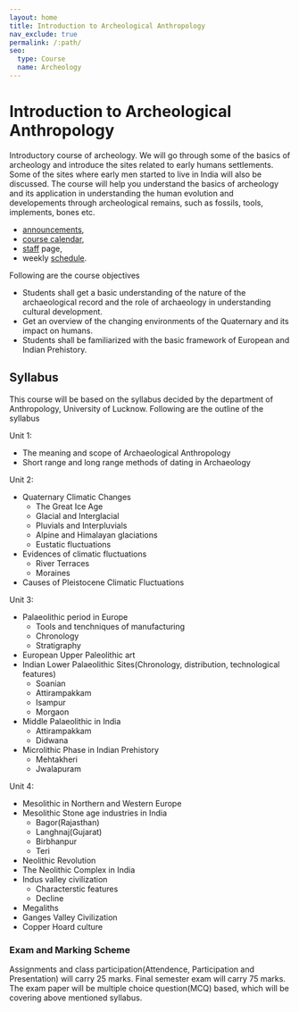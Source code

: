 ```yaml
---
layout: home
title: Introduction to Archeological Anthropology
nav_exclude: true
permalink: /:path/
seo:
  type: Course
  name: Archeology
---
```


# Introduction to Archeological Anthropology

Introductory course of archeology. We will go through some of the basics of archeology and introduce the sites related to early humans settlements. Some of the sites where early men started to live in India will also be discussed. The course will help you understand the basics of archeology and its application in understanding the human evolution and developements through archeological remains, such as fossils, tools, implements, bones etc.

- [announcements](announcements.md),
- [course calendar](calendar.md),
- [staff](staff.md) page,
- weekly [schedule](schedule.md).

Following are the course objectives

- Students shall get a basic understanding of the nature of the archaeological record and the role of archaeology in understanding cultural development.
- Get an overview of the changing environments of the Quaternary and its impact on humans.
- Students shall be familiarized with the basic framework of European and Indian Prehistory.

## Syllabus 

This course will be based on the syllabus decided by the department of Anthropology, University of Lucknow. Following are the outline of the syllabus

Unit 1:
- The meaning and scope of Archaeological Anthropology
- Short range and long range methods of dating in Archaeology

Unit 2:
- Quaternary Climatic Changes 
	- The Great Ice Age
	- Glacial and Interglacial
	- Pluvials and Interpluvials
	- Alpine and Himalayan glaciations
	- Eustatic fluctuations
- Evidences of climatic fluctuations
	- River Terraces
	- Moraines
- Causes of Pleistocene Climatic Fluctuations

Unit 3:
- Palaeolithic period in Europe
	- Tools and tenchniques of manufacturing
	- Chronology
	- Stratigraphy
- European Upper Paleolithic art 
- Indian Lower Palaeolithic Sites(Chronology, distribution, technological features) 
	- Soanian
	- Attirampakkam
	- Isampur
	- Morgaon 
- Middle Palaeolithic in India
	- Attirampakkam
	- Didwana
- Microlithic Phase in Indian Prehistory 
	- Mehtakheri
	- Jwalapuram
	
Unit 4:
- Mesolithic in Northern and Western Europe
- Mesolithic Stone age industries in India
	- Bagor(Rajasthan)
	- Langhnaj(Gujarat)
	- Birbhanpur
	- Teri
- Neolithic Revolution 
- The Neolithic Complex in India
- Indus valley civilization
	- Characterstic features
	- Decline
- Megaliths
- Ganges Valley Civilization
- Copper Hoard culture


### Exam and Marking Scheme
Assignments and class participation(Attendence, Participation and Presentation) will carry 25 marks. Final semester exam will carry 75 marks. The exam paper will be multiple choice question(MCQ) based, which will be covering above mentioned syllabus.
